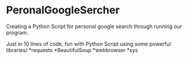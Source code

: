 # PeronalGoogleSercher
Creating a Python Script for personal google search through running our program.

Just in 10 lines of code, fun with Python Script using some powerful libraries/
*requests
*BeautifulSoup
*webbrowser
*sys
